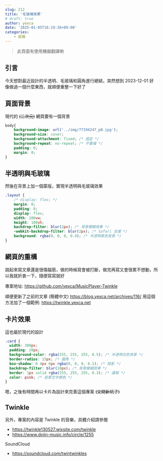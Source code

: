 ```yaml
---
slug: 212
title: '毛玻璃效果'
# draft: true
author: yexca
date: '2025-01-05T16:19:36+09:00'
categories:
    - 前端
---
```


> 此頁面有使用機器翻譯喲

## 引言

今天想對最近設計的半透明、毛玻璃和圓角進行總結，突然想到 2023-12-01 好像做過一個什麼東西，就順便重整一下好了

## 頁面背景

現代的 ~~(二次元)~~ 網頁要有一個背景

```css
body{
    background-image: url('../img/77194247_p0.jpg');
    background-size: cover;
    background-attachment: fixed; /* 固定 */
    background-repeat: no-repeat; /* 不重複 */
    padding: 0;
    margin: 0;
}
```

## 半透明與毛玻璃

然後在背景上加一個蒙版，實現半透明與毛玻璃效果

```css
.layout {
    /* display: flex; */
    margin: 0;
    padding: 0;
    display: flex;
    width: 100vw;
    height: 100vh;
    backdrop-filter: blur(2px); /* 背景模糊效果 */
    -webkit-backdrop-filter: blur(2px); /* Safari 支援 */
    background: rgba(0, 0, 0, 0.4); /* 半透明黑色背景 */
}
```

## 網頁的重構

說起來寫文章還是很傷腦筋，做的時候寫會被打斷，做完再寫又會很累不想動，所以我就折衷一下，隨便寫寫就好

專案地址: <https://github.com/yexca/MusicPlayer-Twinkle>

順便更新了之前的文章 (簡體中文) <https://blog.yexca.net/archives/116/> 用這個方法加了一個範例: <https://twinkle.yexca.net>

## 卡片效果

這也屬於現代的設計

```css
.card {
  width: 300px;
  padding: 20px;
  background-color: rgba(255, 255, 255, 0.5); /* 半透明白色背景 */
  border-radius: 15px; /* 圓角 */
  box-shadow: 0 4px 6px rgba(0, 0, 0, 0.1); /* 陰影 */
  backdrop-filter: blur(10px); /* 背景模糊效果 */
  border: 1px solid rgba(255, 255, 255, 0.3); /* 邊框 */
  color: pink; /* 前景文字顏色 */
}
```

嗯，之後有時間再以卡片為設計來完善這個專案 ~~(又開新坑了)~~

## Twinkle

另外，專案的內容是 Twinkle 的音樂，具體介紹請參閱

* <https://twinkle130527.wixsite.com/twinkle>
* <https://www.dojin-music.info/circle/1255>

SoundCloud

* <https://soundcloud.com/twintwinkles>
